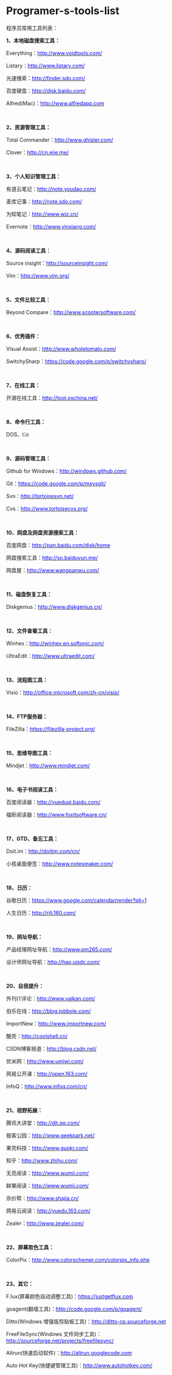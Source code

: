 Programer-s-tools-list
======================

程序员常用工具列表：
<p>
	<strong>1、本地磁盘搜索工具：</strong>
</p>
<p>
	Everything<span style="font-family:宋体;">：</span><a href="http://www.voidtools.com/"><span style="color:rgb(0, 0, 255);">http://www.voidtools.com/</span></a>
</p>
<p>
	Listary<span style="font-family:宋体;">：</span><a href="http://www.listary.com/"><span style="color:rgb(0, 0, 255);">http://www.listary.com/</span></a>
</p>
<p>
	光速搜索：<a href="http://finder.sdo.com/"><span style="color:rgb(0, 0, 255);">http://finder.sdo.com/</span></a>
</p>
<p>
	百度硬盘：<a href="http://disk.baidu.com/"><span style="color:rgb(0, 0, 255);">http://disk.baidu.com/</span></a>
</p>
<p>
	Alfred(Mac)：<a href="http://www.alfredapp.com"><span style="color:rgb(0, 0, 255);">http://www.alfredapp.com</span></a>
</p>
<p>
	&nbsp;
</p>
<p>
	<strong>2、资源管理工具：</strong>
</p>
<p>
	Total&nbsp;Commander<span style="font-family:宋体;">：</span><a href="http://www.ghisler.com/"><span style="color:rgb(0, 0, 255);">http://www.ghisler.com/</span></a>
</p>
<p>
	Clover<span style="font-family:宋体;">：</span><a href="http://cn.ejie.me/"><span style="color:rgb(0, 0, 255);">http://cn.ejie.me/</span></a>
</p>
<p>
	&nbsp;
</p>
<p>
	<strong>3、个人知识管理工具：</strong>
</p>
<p>
	有道云笔记：<a href="http://note.youdao.com/"><span style="color:rgb(0, 0, 255);">http://note.youdao.com/</span></a>
</p>
<p>
	麦库记事：<a href="http://note.sdo.com/"><span style="color:rgb(0, 0, 255);">http://note.sdo.com/</span></a>
</p>
<p>
	为知笔记：<a href="http://www.wiz.cn/"><span style="color:rgb(0, 0, 255);">http://www.wiz.cn/</span></a>
</p>
<p>
	Evernote<span style="font-family:宋体;">：</span><a href="http://www.yinxiang.com/"><span style="color:rgb(0, 0, 255);">http://www.yinxiang.com/</span></a>
</p>
<p>
	&nbsp;
</p>
<p>
	<strong>4、源码阅读工具：</strong>
</p>
<p>
	Source&nbsp;insight<span style="font-family:宋体;">：</span><a href="http://sourceinsight.com/"><span style="color:rgb(0, 0, 255);">http://sourceinsight.com/</span></a>
</p>
<p>
	Vim<span style="font-family:宋体;">：</span><a href="http://www.vim.org/"><span style="color:rgb(0, 0, 255);">http://www.vim.org/</span></a>
</p>
<p>
	&nbsp;
</p>
<p>
	<strong>5、文件比较工具：</strong>
</p>
<p>
	Beyond&nbsp;Compare<span style="font-family:宋体;">：</span><a href="http://www.scootersoftware.com/"><span style="color:rgb(0, 0, 255);">http://www.scootersoftware.com/</span></a>
</p>
<p>
	&nbsp;
</p>
<p>
	<strong>6、优秀插件：</strong>
</p>
<p>
	Visual&nbsp;Assist<span style="font-family:宋体;">：</span><a href="http://www.wholetomato.com/"><span style="color:rgb(0, 0, 255);">http://www.wholetomato.com/</span></a>
</p>
<p>
	SwitchySharp<span style="font-family:宋体;">：</span><a href="https://code.google.com/p/switchysharp/"><span style="color:rgb(0, 0, 255);">https://code.google.com/p/switchysharp/</span></a>
</p>
<p>
	&nbsp;
</p>
<p>
	<strong>7、在线工具：</strong>
</p>
<p>
	开源在线工具：<a href="http://tool.oschina.net/"><span style="color:rgb(0, 0, 255);">http://tool.oschina.net/</span></a>
</p>
<p>
	&nbsp;
</p>
<p>
	<strong>8、命令行工具：</strong>
</p>
<p>
	DOS<span style="font-family:宋体;">、</span><span style="font-family:MS Shell Dlg;">Git</span>
</p>
<p>
	&nbsp;
</p>
<p>
	<strong>9、源码管理工具：</strong>
</p>
<p>
	Github&nbsp;for&nbsp;Windows<span style="font-family:宋体;">：</span><a href="http://windows.github.com/"><span style="color:rgb(0, 0, 255);">http://windows.github.com/</span></a>
</p>
<p>
	Git<span style="font-family:宋体;">：</span><a href="https://code.google.com/p/msysgit/"><span style="color:rgb(0, 0, 255);">https://code.google.com/p/msysgit/</span></a>
</p>
<p>
	Svn<span style="font-family:宋体;">：</span><a href="http://tortoisesvn.net/"><span style="color:rgb(0, 0, 255);">http://tortoisesvn.net/</span></a>
</p>
<p>
	Cvs<span style="font-family:宋体;">：</span><a href="http://www.tortoisecvs.org/"><span style="color:rgb(0, 0, 255);">http://www.tortoisecvs.org/</span></a>
</p>
<p>
	&nbsp;
</p>
<p>
	<strong>10、网盘及网盘资源搜索工具：</strong>
</p>
<p>
	百度网盘：<a href="http://pan.baidu.com/disk/home"><span style="color:rgb(0, 0, 255);">http://pan.baidu.com/disk/home</span></a>
</p>
<p>
	网盘搜索工具：<a href="http://so.baiduyun.me/"><span style="color:rgb(0, 0, 255);">http://so.baiduyun.me/</span></a>
</p>
<p>
	网盘屋：<a href="http://www.wangpanwu.com/"><span style="color:rgb(0, 0, 255);">http://www.wangpanwu.com/</span></a>
</p>
<p>
	&nbsp;
</p>
<p>
	<strong>11、磁盘恢复工具：</strong>
</p>
<p>
	Diskgenius<span style="font-family:宋体;">：</span><a href="http://www.diskgenius.cn/"><span style="color:rgb(0, 0, 255);">http://www.diskgenius.cn/</span></a>
</p>
<p>
	&nbsp;
</p>
<p>
	<strong>12、文件查看工具：</strong>
</p>
<p>
	Winhex<span style="font-family:宋体;">：</span><a href="http://winhex.en.softonic.com/"><span style="color:rgb(0, 0, 255);">http://winhex.en.softonic.com/</span></a>
</p>
<p>
	UltraEdit<span style="font-family:宋体;">：</span><a href="http://www.ultraedit.com/"><span style="color:rgb(0, 0, 255);">http://www.ultraedit.com/</span></a>
</p>
<p>
	&nbsp;
</p>
<p>
	<strong>13、流程图工具：</strong>
</p>
<p>
	Visio<span style="font-family:宋体;">：</span><a href="http://office.microsoft.com/zh-cn/visio/"><span style="color:rgb(0, 0, 255);">http://office.microsoft.com/zh-cn/visio/</span></a>
</p>
<p>
	&nbsp;
</p>
<p>
	<strong>14、FTP<span style="font-family:宋体;">服务器：</span></strong>
</p>
<p>
	FileZilla<span style="font-family:宋体;">：</span><a href="https://filezilla-project.org/"><span style="color:rgb(0, 0, 255);">https://filezilla-project.org/</span></a>
</p>
<p>
	&nbsp;
</p>
<p>
	<strong>15、思维导图工具：</strong>
</p>
<p>
	Mindjet<span style="font-family:宋体;">：</span><a href="http://www.mindjet.com/"><span style="color:rgb(0, 0, 255);">http://www.mindjet.com/</span></a>
</p>
<p>
	&nbsp;
</p>
<p>
	<strong>16、电子书阅读工具：</strong>
</p>
<p>
	百度阅读器：<a href="http://yueduqi.baidu.com/"><span style="color:rgb(0, 0, 255);">http://yueduqi.baidu.com/</span></a>
</p>
<p>
	福昕阅读器：<a href="http://www.foxitsoftware.cn/"><span style="color:rgb(0, 0, 255);">http://www.foxitsoftware.cn/</span></a>
</p>
<p>
	&nbsp;
</p>
<p>
	<strong>17、GTD<span style="font-family:宋体;">、备忘工具：</span></strong>
</p>
<p>
	Doit.im<span style="font-family:宋体;">：</span><a href="http://doitim.com/cn/"><span style="color:rgb(0, 0, 255);">http://doitim.com/cn/</span></a>
</p>
<p>
	小孩桌面便签：<a href="http://www.notesmaker.com/"><span style="color:rgb(0, 0, 255);">http://www.notesmaker.com/</span></a>
</p>
<p>
	&nbsp;
</p>
<p>
	<strong>18、日历：</strong>
</p>
<p>
	谷歌日历：<a href="https://www.google.com/calendar/render?pli=1"><span style="color:rgb(0, 0, 255);">https://www.google.com/calendar/render?pli=1</span></a>
</p>
<p>
	人生日历：<a href="http://rili.160.com/"><span style="color:rgb(0, 0, 255);">http://rili.160.com/</span></a>
</p>
<p>
	&nbsp;
</p>
<p>
	<strong>19、网址导航：</strong>
</p>
<p>
	产品经理网址导航：<a href="http://www.pm265.com/"><span style="color:rgb(0, 0, 255);">http://www.pm265.com/</span></a>
</p>
<p>
	设计师网址导航：<a href="http://hao.uisdc.com/"><span style="color:rgb(0, 0, 255);">http://hao.uisdc.com/</span></a>
</p>
<p>
	&nbsp;
</p>
<p>
	<strong>20、自我提升：</strong>
</p>
<p>
	外刊<span style="font-family:MS Shell Dlg;">IT</span><span style="font-family:宋体;">评论：</span><a href="http://www.vaikan.com/"><span style="color:rgb(0, 0, 255);">http://www.vaikan.com/</span></a>
</p>
<p>
	伯乐在线：<a href="http://blog.jobbole.com/"><span style="color:rgb(0, 0, 255);">http://blog.jobbole.com/</span></a>
</p>
<p>
	ImportNew<span style="font-family:宋体;">：</span><a href="http://www.importnew.com/"><span style="color:rgb(0, 0, 255);">http://www.importnew.com/</span></a>
</p>
<p>
	酷壳：<a href="http://coolshell.cn/"><span style="color:rgb(0, 0, 255);">http://coolshell.cn/</span></a>
</p>
<p>
	CSDN<span style="font-family:宋体;">博客频道：</span><a href="http://blog.csdn.net/"><span style="color:rgb(0, 0, 255);">http://blog.csdn.net/</span></a>
</p>
<p>
	优米网：<a href="http://www.umiwi.com/"><span style="color:rgb(0, 0, 255);">http://www.umiwi.com/</span></a>
</p>
<p>
	网易公开课：<a href="http://open.163.com/"><span style="color:rgb(0, 0, 255);">http://open.163.com/</span></a>
</p>
<p>
	InfoQ<span style="font-family:宋体;">：</span><a href="http://www.infoq.com/cn/"><span style="color:rgb(0, 0, 255);">http://www.infoq.com/cn/</span></a>
</p>
<p>
	&nbsp;
</p>
<p>
	<strong>21<span style="font-family:宋体;">、视野拓展：</span></strong>
</p>
<p>
	腾讯大讲堂：<a href="http://djt.qq.com/"><span style="color:rgb(0, 0, 255);">http://djt.qq.com/</span></a>
</p>
<p>
	极客公园：<a href="http://www.geekpark.net/"><span style="color:rgb(0, 0, 255);">http://www.geekpark.net/</span></a>
</p>
<p>
	果壳科技：<a href="http://www.guokr.com/"><span style="color:rgb(0, 0, 255);">http://www.guokr.com/</span></a>
</p>
<p>
	知乎：<a href="http://www.zhihu.com/"><span style="color:rgb(0, 0, 255);">http://www.zhihu.com/</span></a>
</p>
<p>
	无觅阅读：<a href="http://www.wumii.com/"><span style="color:rgb(0, 0, 255);">http://www.wumii.com/</span></a>
</p>
<p>
	鲜果阅读：<a href="http://www.wumii.com/"><span style="color:rgb(0, 0, 255);">http://www.wumii.com/</span></a>
</p>
<p>
	杀价帮：<a href="http://www.shajia.cn/"><span style="color:rgb(0, 0, 255);">http://www.shajia.cn/</span></a>
</p>
<p>
	网易云阅读：<a href="http://yuedu.163.com/"><span style="color:rgb(0, 0, 255);">http://yuedu.163.com/</span></a>
</p>
<p>
	Zealer<span style="font-family:宋体;">：</span><a href="http://www.zealer.com/"><span style="color:rgb(0, 0, 255);">http://www.zealer.com/</span></a>
</p>
<p>
	&nbsp;
</p>
<p>
	<strong>22、屏幕取色工具：</strong>
</p>
<p>
	ColorPix<span style="font-family:宋体;">：</span><a href="http://www.colorschemer.com/colorpix_info.php"><span style="color:rgb(0, 0, 255);">http://www.colorschemer.com/colorpix_info.php</span></a>
</p>
<p>
	&nbsp;
</p>

<p>
	<strong>23、其它：</strong>
</p>
<p>
	F.lux(屏幕颜色自动调整工具)<span style="font-family:宋体;">：</span><a href="https://justgetflux.com"><span style="color:rgb(0, 0, 255);">https://justgetflux.com</span></a>
</p>
<p>
	goagent(翻墙工具)<span style="font-family:宋体;">：</span><a href="http://code.google.com/p/goagent/"><span style="color:rgb(0, 0, 255);">http://code.google.com/p/goagent/</span></a>
</p>
<p>
	Ditto(Windows 增强版剪贴板工具)<span style="font-family:宋体;">：</span><a href="http://ditto-cp.sourceforge.net"><span style="color:rgb(0, 0, 255);">http://ditto-cp.sourceforge.net</span></a>
</p>
<p>
	FreeFileSync(Windows 文件同步工具)<span style="font-family:宋体;">：</span><a href="http://sourceforge.net/projects/freefilesync/"><span style="color:rgb(0, 0, 255);">http://sourceforge.net/projects/freefilesync/</span></a>
</p>
<p>
	Altrun(快速启动软件)<span style="font-family:宋体;">：</span><a href="http://altrun.googlecode.com"><span style="color:rgb(0, 0, 255);">http://altrun.googlecode.com</span></a>
</p>
<p>
	Auto Hot Key(快捷键管理工具)<span style="font-family:宋体;">：</span><a href="http://www.autohotkey.com/"><span style="color:rgb(0, 0, 255);">http://www.autohotkey.com/</span></a>
</p>
<p>
	&nbsp;
</p>
